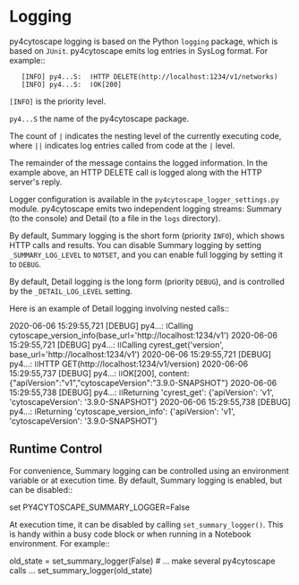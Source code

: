 Logging
=======

py4cytoscape logging is based on the Python ``logging`` package, which is based on ``JUnit``. 
py4cytoscape emits log entries in SysLog format. For example::

```
   [INFO] py4...S:  ǀHTTP DELETE(http://localhost:1234/v1/networks)
   [INFO] py4...S:  ǀOK[200]
```  

``[INFO]`` is the priority level.

``py4...S`` the name of the py4cytoscape package.

The count of ``|`` indicates the nesting level of the currently executing code, where ``||`` indicates log entries called from code at the ``|`` level. 

The remainder of the message contains the logged information. In the example above, an HTTP DELETE call is logged along with the HTTP server's reply.
 
Logger configuration is available in the ``py4cytoscape_logger_settings.py`` module. py4cytoscape emits two independent logging streams: Summary (to the console) and Detail (to a file in the ``logs`` directory).

By default, Summary logging is the short form (priority ``INFO``), which shows HTTP calls and results. You can disable Summary logging by setting ``_SUMMARY_LOG_LEVEL`` to ``NOTSET``, and you can enable full logging by setting it to ``DEBUG``.

By default, Detail logging is the long form (priority ``DEBUG``), and is controlled by the ``_DETAIL_LOG_LEVEL`` setting.

Here is an example of Detail logging involving nested calls::

   2020-06-06 15:29:55,721 [DEBUG] py4...: ǀCalling cytoscape_version_info(base_url='http://localhost:1234/v1')
   2020-06-06 15:29:55,721 [DEBUG] py4...: ǀǀCalling cyrest_get('version', base_url='http://localhost:1234/v1')
   2020-06-06 15:29:55,721 [DEBUG] py4...: ǀǀHTTP GET(http://localhost:1234/v1/version)
   2020-06-06 15:29:55,737 [DEBUG] py4...: ǀǀOK[200], content: {"apiVersion":"v1","cytoscapeVersion":"3.9.0-SNAPSHOT"}
   2020-06-06 15:29:55,738 [DEBUG] py4...: ǀǀReturning 'cyrest_get': {'apiVersion': 'v1', 'cytoscapeVersion': '3.9.0-SNAPSHOT'}
   2020-06-06 15:29:55,738 [DEBUG] py4...: ǀReturning 'cytoscape_version_info': {'apiVersion': 'v1', 'cytoscapeVersion': '3.9.0-SNAPSHOT'}

Runtime Control
---------------
   
For convenience, Summary logging can be controlled using an environment variable or at execution time. By default, Summary logging is enabled, but can be disabled::

   set PY4CYTOSCAPE_SUMMARY_LOGGER=False

At execution time, it can be disabled by calling ``set_summary_logger()``. This is handy within a busy code block or when running in a Notebook environment. For example::

   old_state = set_summary_logger(False)
     # ... make several py4cytoscape calls ...
   set_summary_logger(old_state)


